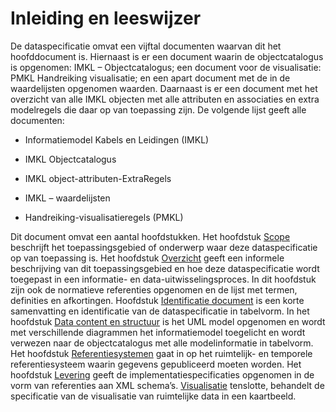 Inleiding en leeswijzer
=======================

De dataspecificatie omvat een vijftal documenten waarvan dit het hoofddocument
is. Hiernaast is er een document waarin de objectcatalogus is opgenomen: IMKL –
Objectcatalogus; een document voor de visualisatie: PMKL Handreiking
visualisatie; en een apart document met de in de waardelijsten opgenomen
waarden. Daarnaast is er een document met het overzicht van alle IMKL objecten
met alle attributen en associaties en extra modelregels die daar op van
toepassing zijn. De volgende lijst geeft alle documenten:

-   Informatiemodel Kabels en Leidingen (IMKL)

-   IMKL Objectcatalogus

-   IMKL object-attributen-ExtraRegels

-   IMKL – waardelijsten

-   Handreiking-visualisatieregels (PMKL)

Dit document omvat een aantal hoofdstukken. Het hoofdstuk [Scope](#scope) beschrijft het
toepassingsgebied of onderwerp waar deze dataspecificatie op van toepassing is.
Het hoofdstuk [Overzicht](#overzicht) geeft een informele beschrijving van dit toepassingsgebied en hoe
deze dataspecificatie wordt toegepast in een informatie- en
data-uitwisselingsproces. In dit hoofdstuk zijn ook de normatieve referenties
opgenomen en de lijst met termen, definities en afkortingen. Hoofdstuk [Identificatie document](#identificatie-document) is een
korte samenvatting en identificatie van de dataspecificatie in tabelvorm. In het 
hoofdstuk [Data content en structuur](#data-content-en-structuur) is het UML model opgenomen en wordt met verschillende diagrammen het
informatiemodel toegelicht en wordt verwezen naar de objectcatalogus met alle
modelinformatie in tabelvorm. Het hoofdstuk [Referentiesystemen](#referentiesystemen) gaat in op het ruimtelijk- en
temporele referentiesysteem waarin gegevens gepubliceerd moeten worden.
Het hoofdstuk [Levering](#levering) geeft de implementatiespecificaties opgenomen in de vorm van
referenties aan XML schema’s. [Visualisatie](#visualisatie) tenslotte, behandelt de specificatie
van de visualisatie van ruimtelijke data in een kaartbeeld.
